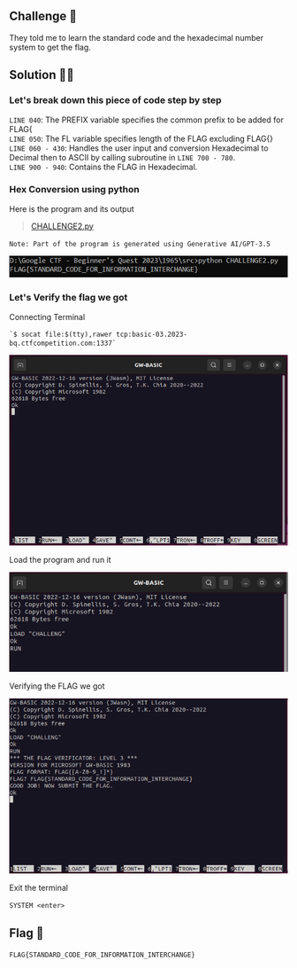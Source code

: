 ## Challenge 🧩

They told me to learn the standard code and the hexadecimal number system to get the flag.

## Solution 🕵️‍♂️

### Let's break down this piece of code step by step

`LINE 040`: The PREFIX variable specifies the common prefix to be added for FLAG{ </br>
`LINE 050`: The FL variable specifies length of the FLAG excluding FLAG{} </br>
`LINE 060 - 430`: Handles the user input and conversion Hexadecimal to Decimal then to ASCII by calling subroutine in `LINE 700 - 780`. </br>
`LINE 900 - 940`: Contains the FLAG in Hexadecimal.

### Hex Conversion using python

Here is the program and its output
> [CHALLENGE2.py](src/CHALLENGE2.py)

`Note: Part of the program is generated using Generative AI/GPT-3.5`

![Program Output](src/C2_Flag.PNG)

### Let's Verify the flag we got

Connecting Terminal

```shell
`$ socat file:$(tty),rawer tcp:basic-03.2023-bq.ctfcompetition.com:1337`
```

![Terminal Screen](src/Terminal.PNG)

Load the program and run it

![Load and Run](src/Run.PNG)

Verifying the FLAG we got

![Flag Verification](src/C2_Flag_Verification.PNG)

Exit the terminal

`SYSTEM <enter>`

## Flag 🚩

`FLAG{STANDARD_CODE_FOR_INFORMATION_INTERCHANGE}`
